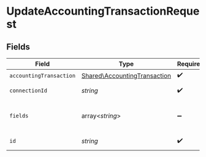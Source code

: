 # UpdateAccountingTransactionRequest


## Fields

| Field                                                                        | Type                                                                         | Required                                                                     | Description                                                                  |
| ---------------------------------------------------------------------------- | ---------------------------------------------------------------------------- | ---------------------------------------------------------------------------- | ---------------------------------------------------------------------------- |
| `accountingTransaction`                                                      | [Shared\AccountingTransaction](../../Models/Shared/AccountingTransaction.md) | :heavy_check_mark:                                                           | N/A                                                                          |
| `connectionId`                                                               | *string*                                                                     | :heavy_check_mark:                                                           | ID of the connection                                                         |
| `fields`                                                                     | array<*string*>                                                              | :heavy_minus_sign:                                                           | Comma-delimited fields to return                                             |
| `id`                                                                         | *string*                                                                     | :heavy_check_mark:                                                           | ID of the Transaction                                                        |
